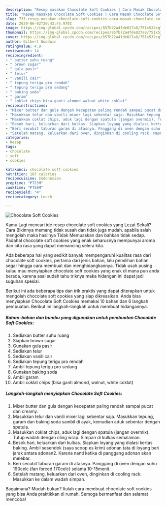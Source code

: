 ```yaml
---
description: "Resep masakan Chocolate Soft Cookies | Cara Masak Chocolate Soft Cookies Yang Mudah Dan Praktis"
title: "Resep masakan Chocolate Soft Cookies | Cara Masak Chocolate Soft Cookies Yang Mudah Dan Praktis"
slug: 733-resep-masakan-chocolate-soft-cookies-cara-masak-chocolate-soft-cookies-yang-mudah-dan-praktis
date: 2020-06-02T20:43:44.970Z
image: https://img-global.cpcdn.com/recipes/857b72a4fde027a8/751x532cq70/chocolate-soft-cookies-foto-resep-utama.jpg
thumbnail: https://img-global.cpcdn.com/recipes/857b72a4fde027a8/751x532cq70/chocolate-soft-cookies-foto-resep-utama.jpg
cover: https://img-global.cpcdn.com/recipes/857b72a4fde027a8/751x532cq70/chocolate-soft-cookies-foto-resep-utama.jpg
author: Gilbert Goodwin
ratingvalue: 4.9
reviewcount: 14
recipeingredient:
- " butter suhu ruang"
- " brown sugar"
- " gula pasir"
- " telur"
- " vanili cair"
- " tepung terigu pro rendah"
- " tepung terigu pro sedang"
- " baking soda"
- " garam"
- " coklat chips bisa ganti almond walnut white coklat"
recipeinstructions:
- "Mixer butter dan gula dengan kecepatan paling rendah sampai pucat dan creamy."
- "Masukkan telur dan vanili mixer lagi sebentar saja. Masukkan tepung, garam dan baking soda sambil di ayak, kemudian aduk sebentar dengan spatula."
- "Masukkan coklat chips, aduk lagi dengan spatula (jangan overmix). Tutup wadah dengan cling wrap. Simpan di kulkas semalaman."
- "Besok hari, keluarkan dari kulkas. Siapkan loyang yang dialasi kertas baking. Ambil sesendok (saya scoop es krim) adonan tata di loyang beri jarak antara adonan2. Karena nanti ketika di panggang adonan akan melebar."
- "Beri secubit taburan garam di atasnya. Panggang di oven dengan suhu 190celc (fan forced 170celc) selama 10-15menit."
- "Setelah matang, keluarkan dari oven, dinginkan di cooling rack. Masukkan ke dalam wadah simpan."
categories:
- Resep
tags:
- chocolate
- soft
- cookies

katakunci: chocolate soft cookies 
nutrition: 107 calories
recipecuisine: Indonesian
preptime: "PT23M"
cooktime: "PT58M"
recipeyield: "4"
recipecategory: Lunch

---
```



![Chocolate Soft Cookies](https://img-global.cpcdn.com/recipes/857b72a4fde027a8/751x532cq70/chocolate-soft-cookies-foto-resep-utama.jpg)

Kamu Lagi mencari ide resep chocolate soft cookies yang Lezat Sekali? Cara Bikinnya memang tidak susah dan tidak juga mudah. apabila salah mengolah maka hasilnya Tidak Memuaskan dan bahkan tidak sedap. Padahal chocolate soft cookies yang enak seharusnya mempunyai aroma dan cita rasa yang dapat memancing selera kita.



Ada beberapa hal yang sedikit banyak mempengaruhi kualitas rasa dari chocolate soft cookies, pertama dari jenis bahan, lalu pemilihan bahan segar hingga cara membuat dan menghidangkannya. Tidak usah pusing kalau mau menyiapkan chocolate soft cookies yang enak di mana pun anda berada, karena asal sudah tahu triknya maka hidangan ini dapat jadi suguhan spesial.


Berikut ini ada beberapa tips dan trik praktis yang dapat diterapkan untuk mengolah chocolate soft cookies yang siap dikreasikan. Anda bisa menyiapkan Chocolate Soft Cookies memakai 10 bahan dan 6 langkah pembuatan. Berikut ini langkah-langkah untuk membuat hidangannya.

<!--inarticleads1-->

##### Bahan-bahan dan bumbu yang digunakan untuk pembuatan Chocolate Soft Cookies:

1. Sediakan  butter suhu ruang
1. Siapkan  brown sugar
1. Gunakan  gula pasir
1. Sediakan  telur
1. Sediakan  vanili cair
1. Sediakan  tepung terigu pro rendah
1. Ambil  tepung terigu pro sedang
1. Gunakan  baking soda
1. Ambil  garam
1. Ambil  coklat chips (bisa ganti almond, walnut, white coklat)




<!--inarticleads2-->

##### Langkah-langkah menyiapkan Chocolate Soft Cookies:

1. Mixer butter dan gula dengan kecepatan paling rendah sampai pucat dan creamy.
1. Masukkan telur dan vanili mixer lagi sebentar saja. Masukkan tepung, garam dan baking soda sambil di ayak, kemudian aduk sebentar dengan spatula.
1. Masukkan coklat chips, aduk lagi dengan spatula (jangan overmix). Tutup wadah dengan cling wrap. Simpan di kulkas semalaman.
1. Besok hari, keluarkan dari kulkas. Siapkan loyang yang dialasi kertas baking. Ambil sesendok (saya scoop es krim) adonan tata di loyang beri jarak antara adonan2. Karena nanti ketika di panggang adonan akan melebar.
1. Beri secubit taburan garam di atasnya. Panggang di oven dengan suhu 190celc (fan forced 170celc) selama 10-15menit.
1. Setelah matang, keluarkan dari oven, dinginkan di cooling rack. Masukkan ke dalam wadah simpan.




Bagaimana? Mudah bukan? Itulah cara membuat chocolate soft cookies yang bisa Anda praktikkan di rumah. Semoga bermanfaat dan selamat mencoba!
